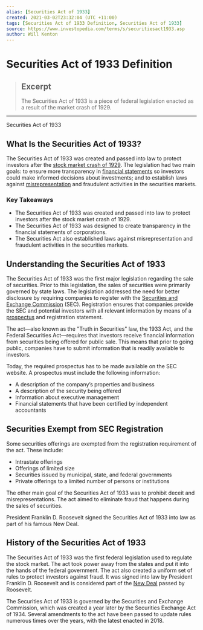 ```yaml
---
alias: [Securities Act of 1933]
created: 2021-03-02T23:32:04 (UTC +11:00)
tags: [Securities Act of 1933 Definition, Securities Act of 1933]
source: https://www.investopedia.com/terms/s/securitiesact1933.asp
author: Will Kenton
---
```


# Securities Act of 1933 Definition

> ## Excerpt
> The Securities Act of 1933 is a piece of federal legislation enacted as a result of the market crash of 1929.

---

Securities Act of 1933
## What Is the Securities Act of 1933?

The Securities Act of 1933 was created and passed into law to protect investors after the [stock market crash of 1929](https://www.investopedia.com/terms/s/stock-market-crash-1929.asp). The legislation had two main goals: to ensure more transparency in [financial statements](https://www.investopedia.com/terms/f/financial-statements.asp) so investors could make informed decisions about investments; and to establish laws against [misrepresentation](https://www.investopedia.com/terms/m/misrepresentation.asp) and fraudulent activities in the securities markets.

### Key Takeaways

-   The Securities Act of 1933 was created and passed into law to protect investors after the stock market crash of 1929.
-   The Securities Act of 1933 was designed to create transparency in the financial statements of corporations.
-   The Securities Act also established laws against misrepresentation and fraudulent activities in the securities markets.

## Understanding the Securities Act of 1933

The Securities Act of 1933 was the first major legislation regarding the sale of securities. Prior to this legislation, the sales of securities were primarily governed by state laws. The legislation addressed the need for better disclosure by requiring companies to register with the [Securities and Exchange Commission](https://www.investopedia.com/terms/s/sec.asp) (SEC). Registration ensures that companies provide the SEC and potential investors with all relevant information by means of a [prospectus](https://www.investopedia.com/terms/p/prospectus.asp) and registration statement.

The act—also known as the "Truth in Securities" law, the 1933 Act, and the Federal Securities Act—requires that investors receive financial information from securities being offered for public sale. This means that prior to going public, companies have to submit information that is readily available to investors.

Today, the required prospectus has to be made available on the SEC website. A prospectus must include the following information:

-   A description of the company’s properties and business
-   A description of the security being offered
-   Information about executive management
-   Financial statements that have been certified by independent accountants

## Securities Exempt from SEC Registration

Some securities offerings are exempted from the registration requirement of the act. These include:

-   Intrastate offerings
-   Offerings of limited size
-   Securities issued by municipal, state, and federal governments
-   Private offerings to a limited number of persons or institutions

The other main goal of the Securities Act of 1933 was to prohibit deceit and misrepresentations. The act aimed to eliminate fraud that happens during the sales of securities.

President Franklin D. Roosevelt signed the Securities Act of 1933 into law as part of his famous New Deal.

## History of the Securities Act of 1933

The Securities Act of 1933 was the first federal legislation used to regulate the stock market. The act took power away from the states and put it into the hands of the federal government. The act also created a uniform set of rules to protect investors against fraud. It was signed into law by President Franklin D. Roosevelt and is considered part of the [New Deal](https://www.investopedia.com/terms/n/new-deal.asp) passed by Roosevelt.

The Securities Act of 1933 is governed by the Securities and Exchange Commission, which was created a year later by the Securities Exchange Act of 1934. Several amendments to the act have been passed to update rules numerous times over the years, with the latest enacted in 2018.
